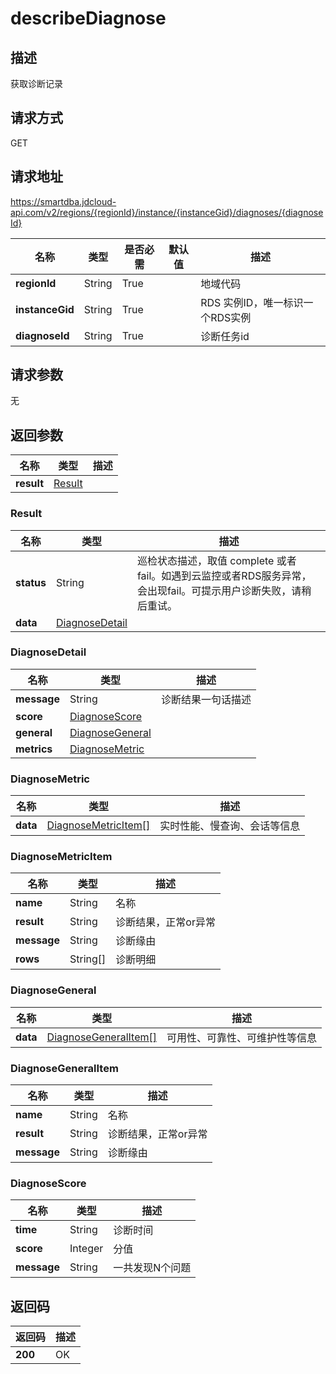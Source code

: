 # describeDiagnose


## 描述
获取诊断记录

## 请求方式
GET

## 请求地址
https://smartdba.jdcloud-api.com/v2/regions/{regionId}/instance/{instanceGid}/diagnoses/{diagnoseId}

|名称|类型|是否必需|默认值|描述|
|---|---|---|---|---|
|**regionId**|String|True| |地域代码|
|**instanceGid**|String|True| |RDS 实例ID，唯一标识一个RDS实例|
|**diagnoseId**|String|True| |诊断任务id|

## 请求参数
无


## 返回参数
|名称|类型|描述|
|---|---|---|
|**result**|[Result](describediagnose#result)| |

### <div id="Result">Result</div>
|名称|类型|描述|
|---|---|---|
|**status**|String|巡检状态描述，取值 complete 或者 fail。如遇到云监控或者RDS服务异常，会出现fail。可提示用户诊断失败，请稍后重试。|
|**data**|[DiagnoseDetail](describediagnose#diagnosedetail)| |
### <div id="DiagnoseDetail">DiagnoseDetail</div>
|名称|类型|描述|
|---|---|---|
|**message**|String|诊断结果一句话描述|
|**score**|[DiagnoseScore](describediagnose#diagnosescore)| |
|**general**|[DiagnoseGeneral](describediagnose#diagnosegeneral)| |
|**metrics**|[DiagnoseMetric](describediagnose#diagnosemetric)| |
### <div id="DiagnoseMetric">DiagnoseMetric</div>
|名称|类型|描述|
|---|---|---|
|**data**|[DiagnoseMetricItem[]](describediagnose#diagnosemetricitem)|实时性能、慢查询、会话等信息|
### <div id="DiagnoseMetricItem">DiagnoseMetricItem</div>
|名称|类型|描述|
|---|---|---|
|**name**|String|名称|
|**result**|String|诊断结果，正常or异常|
|**message**|String|诊断缘由|
|**rows**|String[]|诊断明细|
### <div id="DiagnoseGeneral">DiagnoseGeneral</div>
|名称|类型|描述|
|---|---|---|
|**data**|[DiagnoseGeneralItem[]](describediagnose#diagnosegeneralitem)|可用性、可靠性、可维护性等信息|
### <div id="DiagnoseGeneralItem">DiagnoseGeneralItem</div>
|名称|类型|描述|
|---|---|---|
|**name**|String|名称|
|**result**|String|诊断结果，正常or异常|
|**message**|String|诊断缘由|
### <div id="DiagnoseScore">DiagnoseScore</div>
|名称|类型|描述|
|---|---|---|
|**time**|String|诊断时间|
|**score**|Integer|分值|
|**message**|String|一共发现N个问题|

## 返回码
|返回码|描述|
|---|---|
|**200**|OK|
